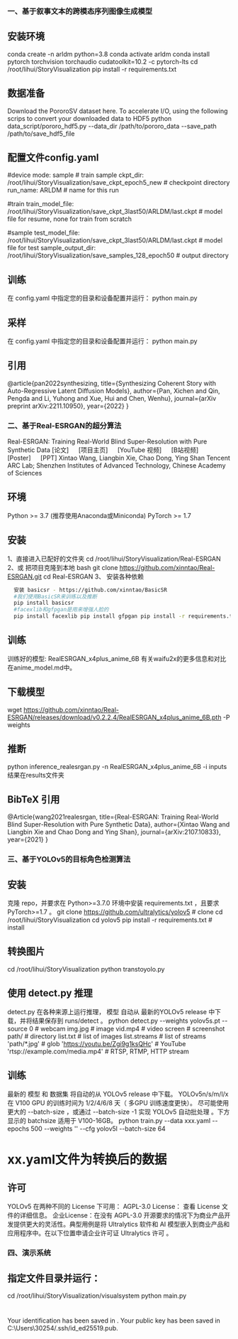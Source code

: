 ### 一、基于叙事文本的跨模态序列图像生成模型

## 安装环境
conda create -n arldm python=3.8
conda activate arldm
conda install pytorch torchvision torchaudio cudatoolkit=10.2 -c pytorch-lts
cd /root/lihui/StoryVisualization
pip install -r requirements.txt
## 数据准备
Download the PororoSV dataset here.
To accelerate I/O, using the following scrips to convert your downloaded data to HDF5
python data_script/pororo_hdf5.py
--data_dir /path/to/pororo_data
--save_path /path/to/save_hdf5_file
## 配置文件config.yaml

#device
mode: sample # train sample
ckpt_dir: /root/lihui/StoryVisualization/save_ckpt_epoch5_new # checkpoint directory
run_name: ARLDM # name for this run

#train
train_model_file: /root/lihui/StoryVisualization/save_ckpt_3last50/ARLDM/last.ckpt # model file for resume, none for train from scratch

#sample
test_model_file: /root/lihui/StoryVisualization/save_ckpt_3last50/ARLDM/last.ckpt # model file for test
sample_output_dir: /root/lihui/StoryVisualization/save_samples_128_epoch50 # output directory
## 训练
在 config.yaml 中指定您的目录和设备配置并运行：
python main.py
## 采样
在 config.yaml 中指定您的目录和设备配置并运行：
python main.py
## 引用
@article{pan2022synthesizing,
  title={Synthesizing Coherent Story with Auto-Regressive Latent Diffusion Models},
  author={Pan, Xichen and Qin, Pengda and Li, Yuhong and Xue, Hui and Chen, Wenhu},
  journal={arXiv preprint arXiv:2211.10950},
  year={2022}
}


### 二、基于Real-ESRGAN的超分算法
Real-ESRGAN: Training Real-World Blind Super-Resolution with Pure Synthetic Data
 [论文]   [项目主页]   [YouTube 视频]   [B站视频]   [Poster]   [PPT]
Xintao Wang, Liangbin Xie, Chao Dong, Ying Shan 
Tencent ARC Lab; Shenzhen Institutes of Advanced Technology, Chinese Academy of Sciences
## 环境
Python >= 3.7 (推荐使用Anaconda或Miniconda)
PyTorch >= 1.7
## 安装
1、直接进入已配好的文件夹
cd /root/lihui/StoryVisualization/Real-ESRGAN
2、或 把项目克隆到本地
bash git clone https://github.com/xinntao/Real-ESRGAN.git cd Real-ESRGAN
3、 安装各种依赖
 ```bash
   安装 basicsr - https://github.com/xinntao/BasicSR
   #我们使用BasicSR来训练以及推断
   pip install basicsr
   #facexlib和gfpgan是用来增强人脸的
   pip install facexlib pip install gfpgan pip install -r requirements.txt python setup.py develop 
   ```
## 训练
训练好的模型: RealESRGAN_x4plus_anime_6B
有关waifu2x的更多信息和对比在anime_model.md中。
## 下载模型
wget https://github.com/xinntao/Real-ESRGAN/releases/download/v0.2.2.4/RealESRGAN_x4plus_anime_6B.pth -P weights
## 推断
python inference_realesrgan.py -n RealESRGAN_x4plus_anime_6B -i inputs
结果在results文件夹
## BibTeX 引用
@Article{wang2021realesrgan,
    title={Real-ESRGAN: Training Real-World Blind Super-Resolution with Pure Synthetic Data},
    author={Xintao Wang and Liangbin Xie and Chao Dong and Ying Shan},
    journal={arXiv:2107.10833},
    year={2021}
}


### 三、基于YOLOv5的目标角色检测算法
## 安装
克隆 repo，并要求在 Python>=3.7.0 环境中安装 requirements.txt ，且要求 PyTorch>=1.7 。
git clone https://github.com/ultralytics/yolov5  # clone
cd /root/lihui/StoryVisualization
cd yolov5
pip install -r requirements.txt  # install
## 转换图片
cd /root/lihui/StoryVisualization
python transtoyolo.py
## 使用 detect.py 推理
detect.py 在各种来源上运行推理， 模型 自动从 最新的YOLOv5 release 中下载，并将结果保存到 runs/detect 。
python detect.py --weights yolov5s.pt --source 0                               # webcam
                                               img.jpg                         # image
                                               vid.mp4                         # video
                                               screen                          # screenshot
                                               path/                           # directory
                                               list.txt                        # list of images
                                               list.streams                    # list of streams
                                               'path/*.jpg'                    # glob
                                               'https://youtu.be/Zgi9g1ksQHc'  # YouTube
                                               'rtsp://example.com/media.mp4'  # RTSP, RTMP, HTTP stream
## 训练
 最新的 模型 和 数据集 将自动的从 YOLOv5 release 中下载。 YOLOv5n/s/m/l/x 在 V100 GPU 的训练时间为 1/2/4/6/8 天（ 多GPU 训练速度更快）。 尽可能使用更大的 --batch-size ，或通过 --batch-size -1 实现 YOLOv5 自动批处理 。下方显示的 batchsize 适用于 V100-16GB。
python train.py --data xxx.yaml --epochs 500 --weights '' --cfg yolov5l --batch-size 64
# xx.yaml文件为转换后的数据

## 许可
YOLOv5 在两种不同的 License 下可用：
AGPL-3.0 License： 查看 License 文件的详细信息。
企业License：在没有 AGPL-3.0 开源要求的情况下为商业产品开发提供更大的灵活性。典型用例是将 Ultralytics 软件和 AI 模型嵌入到商业产品和应用程序中。在以下位置申请企业许可证 Ultralytics 许可 。


### 四、演示系统

## 指定文件目录并运行：
cd /root/lihui/StoryVisualization/visualsystem
python main.py


#
Your identification has been saved in             .
Your public key has been saved in C:\Users\30254/.ssh/id_ed25519.pub.
